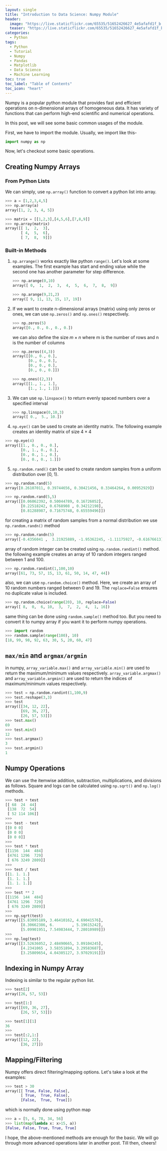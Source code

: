 ```yaml
---
layout: single
title: "Introduction to Data Science: Numpy Module"
header:
  image: "https://live.staticflickr.com/65535/51652426627_4e5afafd1f_b.jpg"
  teaser: "https://live.staticflickr.com/65535/51652426627_4e5afafd1f_b.jpg"
categories:
  - Python
tags:
  - Python
  - Tutorial
  - Numpy
  - Pandas
  - Matplotlib
  - Data Science
  - Machine Learning
toc: true
toc_label: "Table of Contents"
toc_icon: "heart"
---
```


Numpy is a popular python module that provides fast and efficient operations on n-dimensional arrays of homogeneous data. It has variety of functions that can perform high-end scientific and numerical operations.

In this post, we will see some basic common usages of the module.

First, we have to import the module. Usually, we import like this-
```python
import numpy as np
```

Now, let's checkout some basic operations.

## Creating Numpy Arrays

### From Python Lists
We can simply, use `np.array()` function to convert a python list into array.
```python
>>> a = [1,2,3,4,5]
>>> np.array(a)
array([1, 2, 3, 4, 5])
```

```python
>>> matrix = [[1,2,3],[4,5,6],[7,8,9]]
>>> np.array(matrix)
array([[ 1,  2,  3],
       [ 4,  5,  6],
       [ 7,  8,  9]])
```

### Built-in Methods
1. `np.arrange()` works exactly like python `range()`. Let's look at some examples. The first example has start and ending value while the second one has another parameter for step difference.
	```python
	>>> np.arange(0,10)
	array([ 0,  1,  2,  3,  4,  5,  6,  7,  8,  9])
	```

	```python
	>>> np.arange(9,21,2)
	array([ 9, 11, 13, 15, 17, 19])
	```

2. If we want to create n-dimensional arrays (matrix) using only zeros or ones, we can use `np.zeros()` and `np.ones()` respectively.
	```python
	>>> np.zeros(5)
	array([0., 0., 0., 0., 0.])
	```
	we can also define the size $m \times n$ where m is the number of rows and n is the number of columns
	```python
	>>> np.zeros((4,3))
	array([[0., 0., 0.],
	       [0., 0., 0.],
	       [0., 0., 0.],
	       [0., 0., 0.]])
	```

	```python
	>>> np.ones((2,3))
	array([[1., 1., 1.],
	       [1., 1., 1.]])
	```

3. We can use `np.linspace()` to return evenly spaced numbers over a specified interval

	```python
	>>> np.linspace(0,10,3)
	array([ 0.,  5., 10.])
	```

4. `np.eye()` can be used to create an identity matrix. The following example creates an identity matrix of size $4 \times 4$
```python
>>> np.eye(4)
array([[1., 0., 0., 0.],
       [0., 1., 0., 0.],
       [0., 0., 1., 0.],
       [0., 0., 0., 1.]])
```

5. `np.random.rand()` can be used to create random samples from a uniform distribution over [0, 1).
```python
>>> np.random.rand(5)
array([0.26107011, 0.39744656, 0.30421456, 0.33464264, 0.00952929])
```

```python
>>> np.random.rand(5,5)
array([[0.06062392, 0.50044789, 0.16726052],
       [0.22518242, 0.6768908 , 0.34212198],
       [0.81288987, 0.71675748, 0.65559496]])
```
for creating a matrix of random samples from a normal distribution we use `np.random.randn()` method
```python
>>> np.random.randn(5)
array([-0.4356041 ,  3.21925889, -1.95362245, -1.11175927, -0.61676613])
```
array of random integer can be created using `np.random.randint()` method. the following example creates an array of $10$ random integers ranged between $1$ and $100$.
```python
>>> np.random.randint(1,100,10)
array([61, 73, 57, 15, 13, 61, 50, 14, 47, 44])
```
also, we can use `np.random.choice()` method. Here, we create an array of $10$ random numbers ranged between $0$ and $19$. The `replace=False` ensures no duplicate value is included.
```python
>>> np.random.choice(range(20), 10, replace=False)
array([ 8,  0,  6, 10,  3,  7,  2,  4,  1, 16])
```
same thing can be done using `random.sample()` method too. But you need to convert it to numpy array if you want it to perform numpy operations.
```python
>>> import random
>>> random.sample(range(100), 10)
[18, 99, 98, 92, 63, 30, 5, 20, 60, 47]
```

## `max/min` and `argmax/argmin`
in numpy, `array_variable.max()` and `array_variable.min()` are used to return the maximum/minimum values respectively. `array_variable.argmax()` and `array_variable.argmin()` are used to return the indices of maximum/minimum values respectively. 

```python
>>> test = np.random.randint(1,100,9)
>>> test.reshape(3,3)
>>> test
array([[34, 12, 22],
       [69, 36, 27],
       [26, 57, 53]])
>>> test.max()
69
>>> test.min()
12
>>> test.argmax()
3
>>> test.argmin()
1
```

## Numpy Operations
We can use the itemwise addition, subtraction, multiplications, and divisions as follows. Square and logs can be calculated using `np.sqrt()` and `np.log()` methods.
```python
>>> test + test
[[ 68  24  44]
 [138  72  54]
 [ 52 114 106]]
>>>
>>> test - test
[[0 0 0]
 [0 0 0]
 [0 0 0]]
>>>
>>> test * test
[[1156  144  484]
 [4761 1296  729]
 [ 676 3249 2809]]
>>>
>>> test / test
[[1. 1. 1.]
 [1. 1. 1.]
 [1. 1. 1.]]
>>>
>>> test ** 2
[[1156  144  484]
 [4761 1296  729]
 [ 676 3249 2809]]
>>>
>>> np.sqrt(test)
array([[5.83095189, 3.46410162, 4.69041576],
       [8.30662386, 6.        , 5.19615242],
       [5.09901951, 7.54983444, 7.28010989]])
>>> 
>>> np.log(test)
array([[3.52636052, 2.48490665, 3.09104245],
       [4.2341065 , 3.58351894, 3.29583687],
       [3.25809654, 4.04305127, 3.97029191]])
```


## Indexing in Numpy Array
Indexing is similar to the regular python list.
```python
>>> test[2]
array([26, 57, 53])
```

```python
>>> test[1:]
array([[69, 36, 27],
       [26, 57, 53]])
```

```python
>>> test[1][1]
36
>>>
>>> test[:2,1:]
array([[12, 22],
       [36, 27]])
```

## Mapping/Filtering
Numpy offers direct filtering/mapping options. Let's take a look at the examples:
```python
>>> test > 30
array([[ True, False, False],
       [ True,  True, False],
       [False,  True,  True]])
```

which is normally done using python map
```python
>>> a = [5, 6, 78, 34, 56]
>>> list(map(lambda x: x>15, a))
[False, False, True, True, True]
```

I hope, the above-mentioned methods are enough for the basic. We will go through more advanced operations later in another post. Till then, cheers!
<!--stackedit_data:
eyJoaXN0b3J5IjpbMTI5Mjg4NDQ0MF19
-->